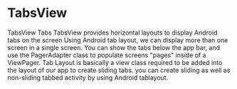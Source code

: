 # TabsView
TabsView
Tabs
TabsView provides horizontal layouts to display Android tabs on the screen
Using Android tab layout, we can display more than one screen in a single screen.
You can show the tabs below the app bar, and use the PagerAdapter class to populate screens "pages" inside of a ViewPager.
Tab Layout is basically a view class required to be added into the layout of our app to create sliding tabs.
you can create sliding as well as non-sliding tabbed activity by using Android tablayout.
